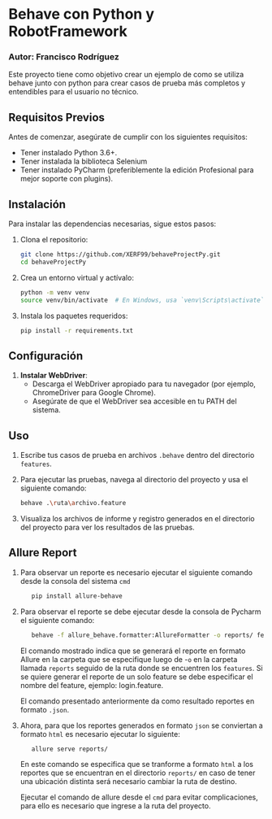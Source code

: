 # Behave con Python y RobotFramework
### Autor: Francisco Rodríguez

Este proyecto tiene como objetivo crear un ejemplo de como se utiliza behave junto con python para crear casos de prueba más completos y entendibles para el usuario no técnico.

## Requisitos Previos

Antes de comenzar, asegúrate de cumplir con los siguientes requisitos:
- Tener instalado Python 3.6+.
- Tener instalada la biblioteca Selenium
- Tener instalado PyCharm (preferiblemente la edición Profesional para mejor soporte con plugins).

## Instalación

Para instalar las dependencias necesarias, sigue estos pasos:

1. Clona el repositorio:
    ```bash
    git clone https://github.com/XERF99/behaveProjectPy.git
    cd behaveProjectPy
    ```

2. Crea un entorno virtual y actívalo:
    ```bash
    python -m venv venv
    source venv/bin/activate  # En Windows, usa `venv\Scripts\activate`
    ```

3. Instala los paquetes requeridos:
    ```bash
    pip install -r requirements.txt
    ```

## Configuración


1. **Instalar WebDriver**:
    - Descarga el WebDriver apropiado para tu navegador (por ejemplo, ChromeDriver para Google Chrome).
    - Asegúrate de que el WebDriver sea accesible en tu PATH del sistema.

## Uso

1. Escribe tus casos de prueba en archivos `.behave` dentro del directorio `features`.

2. Para ejecutar las pruebas, navega al directorio del proyecto y usa el siguiente comando:
    ```bash
    behave .\ruta\archivo.feature
    ```

3. Visualiza los archivos de informe y registro generados en el directorio del proyecto para ver los resultados de las pruebas.

## Allure Report

1. Para observar un reporte es necesario ejecutar el siguiente comando desde la consola del sistema `cmd`
   ```bash
      pip install allure-behave
   ```
   
2. Para observar el reporte se debe ejecutar desde la consola de Pycharm el siguiente comando:
   ```bash
      behave -f allure_behave.formatter:AllureFormatter -o reports/ features 
   ```
   El comando mostrado indica que se generará el reporte en formato Allure en la carpeta que
   se especifique luego de -`o` en la carpeta llamada `reports` seguido de la ruta donde se 
   encuentren los `features`. Si se quiere generar el reporte de un solo feature se debe
   especificar el nombre del feature, ejemplo: login.feature.

   El comando presentado anteriormente da como resultado reportes en formato `.json`.


3. Ahora, para que los reportes generados en formato `json` se conviertan a formato `html`
   es necesario ejecutar lo siguiente:

   ```bash
      allure serve reports/
   ```
   En este comando se especifica que se tranforme a formato `html` a los reportes que
   se encuentran en el directorio `reports/` en caso de tener una ubicación distinta será
   necesario cambiar la ruta de destino.

   Ejecutar el comando de allure desde el `cmd` para evitar complicaciones, para ello es 
   necesario que ingrese a la ruta del proyecto.

